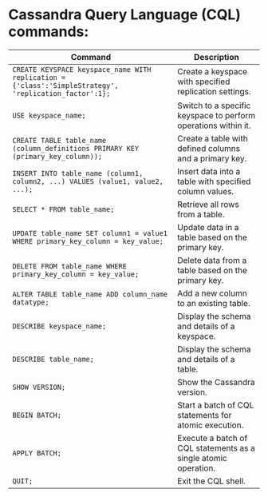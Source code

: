 # Cassandra Query Language (CQL) commands:

| Command                                       | Description                                           |
|-----------------------------------------------|-------------------------------------------------------|
| `CREATE KEYSPACE keyspace_name WITH replication = {'class':'SimpleStrategy', 'replication_factor':1};` | Create a keyspace with specified replication settings. |
| `USE keyspace_name;`                        | Switch to a specific keyspace to perform operations within it. |
| `CREATE TABLE table_name (column_definitions PRIMARY KEY (primary_key_column));` | Create a table with defined columns and a primary key. |
| `INSERT INTO table_name (column1, column2, ...) VALUES (value1, value2, ...);` | Insert data into a table with specified column values. |
| `SELECT * FROM table_name;`                 | Retrieve all rows from a table. |
| `UPDATE table_name SET column1 = value1 WHERE primary_key_column = key_value;` | Update data in a table based on the primary key. |
| `DELETE FROM table_name WHERE primary_key_column = key_value;` | Delete data from a table based on the primary key. |
| `ALTER TABLE table_name ADD column_name datatype;` | Add a new column to an existing table. |
| `DESCRIBE keyspace_name;`                   | Display the schema and details of a keyspace. |
| `DESCRIBE table_name;`                      | Display the schema and details of a table. |
| `SHOW VERSION;`                             | Show the Cassandra version. |
| `BEGIN BATCH;`                             | Start a batch of CQL statements for atomic execution. |
| `APPLY BATCH;`                             | Execute a batch of CQL statements as a single atomic operation. |
| `QUIT;`                                      | Exit the CQL shell. |
